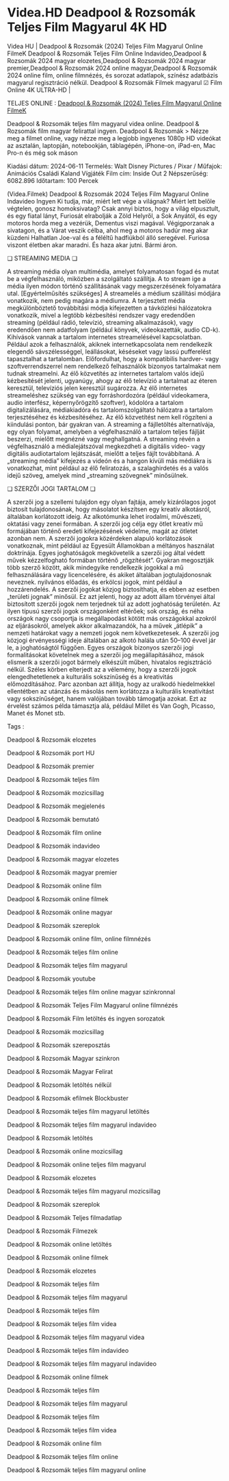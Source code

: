 # Videa.HD Deadpool & Rozsomák Teljes Film Magyarul 4K HD
Videa HU | Deadpool & Rozsomák (2024) Teljes Film Magyarul Online FilmeK Deadpool & Rozsomák Teljes Film Online Indavideo,Deadpool & Rozsomák 2024 magyar elozetes,Deadpool & Rozsomák 2024 magyar premier,Deadpool & Rozsomák 2024 online magyar,Deadpool & Rozsomák 2024 online film, online filmnézés, és sorozat adatlapok, színész adatbázis magyarul regisztráció nélkül. Deadpool & Rozsomák Filmek magyarul ☑ Film Online 4K ULTRA-HD |

TELJES ONLINE : [Deadpool & Rozsomák (2024) Teljes Film Magyarul Online FilmeK](https://t.co/8BYJ8XUsKt)

Deadpool & Rozsomák teljes film magyarul videa online. Deadpool & Rozsomák film magyar felirattal ingyen. Deadpool & Rozsomák > Nézze meg a filmet online, vagy nézze meg a legjobb ingyenes 1080p HD videókat az asztalán, laptopján, notebookján, táblagépén, iPhone-on, iPad-en, Mac Pro-n és még sok máson

Kiadási dátum: 2024-06-11 Termelés: Walt Disney Pictures / Pixar / Műfajok: Animációs Családi Kaland Vígjáték Film cím: Inside Out 2 Népszerűség: 6082.896 Időtartam: 100 Percek

(Videa.Filmek) Deadpool & Rozsomák 2024 Teljes Film Magyarul Online Indavideo Ingyen Ki tudja, már, miért lett vége a világnak? Miért lett belőle végtelen, gonosz homoksivatag? Csak annyi biztos, hogy a világ elpusztult, és egy fiatal lányt, Furiosát elrabolják a Zöld Helyről, a Sok Anyától, és egy motoros horda meg a vezérük, Dementus viszi magával. Végigporzanak a sivatagon, és a Várat veszik célba, ahol meg a motoros hadúr meg akar küzdeni Halhatlan Joe-val és a féléltű hadfiúkból álló seregével. Furiosa viszont életben akar maradni. És haza akar jutni. Bármi áron.

❏ STREAMING MEDIA ❏

A streaming média olyan multimédia, amelyet folyamatosan fogad és mutat be a végfelhasználó, miközben a szolgáltató szállítja. A to stream ige a média ilyen módon történő szállításának vagy megszerzésének folyamatára utal. [Egyértelműsítés szükséges] A streamelés a médium szállítási módjára vonatkozik, nem pedig magára a médiumra. A terjesztett média megkülönböztető továbbítási módja kifejezetten a távközlési hálózatokra vonatkozik, mivel a legtöbb kézbesítési rendszer vagy eredendően streaming (például rádió, televízió, streaming alkalmazások), vagy eredendően nem adatfolyam (például könyvek, videokazetták, audio CD-k). Kihívások vannak a tartalom internetes streamelésével kapcsolatban. Például azok a felhasználók, akiknek internetkapcsolata nem rendelkezik elegendő sávszélességgel, leállásokat, késéseket vagy lassú pufferelést tapasztalhat a tartalomban. Előfordulhat, hogy a kompatibilis hardver- vagy szoftverrendszerrel nem rendelkező felhasználók bizonyos tartalmakat nem tudnak streamelni. Az élő közvetítés az internetes tartalom valós idejű kézbesítését jelenti, ugyanúgy, ahogy az élő televízió a tartalmat az éteren keresztül, televíziós jelen keresztül sugározza. Az élő internetes streameléshez szükség van egy forráshordozóra (például videokamera, audio interfész, képernyőrögzítő szoftver), kódolóra a tartalom digitalizálására, médiakiadóra és tartalomszolgáltató hálózatra a tartalom terjesztéséhez és kézbesítéséhez. Az élő közvetítést nem kell rögzíteni a kiindulási ponton, bár gyakran van. A streaming a fájlletöltés alternatívája, egy olyan folyamat, amelyben a végfelhasználó a tartalom teljes fájlját beszerzi, mielőtt megnézné vagy meghallgatná. A streaming révén a végfelhasználó a médialejátszóval megkezdheti a digitális video- vagy digitális audiotartalom lejátszását, mielőtt a teljes fájlt továbbítaná. A „streaming média” kifejezés a videón és a hangon kívüli más médiákra is vonatkozhat, mint például az élő feliratozás, a szalaghirdetés és a valós idejű szöveg, amelyek mind „streaming szövegnek” minősülnek.

❏ SZERZŐI JOGI TARTALOM ❏

A szerzői jog a szellemi tulajdon egy olyan fajtája, amely kizárólagos jogot biztosít tulajdonosának, hogy másolatot készítsen egy kreatív alkotásról, általában korlátozott ideig. Az alkotómunka lehet irodalmi, művészeti, oktatási vagy zenei formában. A szerzői jog célja egy ötlet kreatív mű formájában történő eredeti kifejezésének védelme, magát az ötletet azonban nem. A szerzői jogokra közérdeken alapuló korlátozások vonatkoznak, mint például az Egyesült Államokban a méltányos használat doktrínája. Egyes joghatóságok megkövetelik a szerzői jog által védett művek kézzelfogható formában történő „rögzítését”. Gyakran megosztják több szerző között, akik mindegyike rendelkezik jogokkal a mű felhasználására vagy licencelésére, és akiket általában jogtulajdonosnak neveznek. nyilvános előadás, és erkölcsi jogok, mint például a hozzárendelés. A szerzői jogokat közjog biztosíthatja, és ebben az esetben „területi jognak” minősül. Ez azt jelenti, hogy az adott állam törvényei által biztosított szerzői jogok nem terjednek túl az adott joghatóság területén. Az ilyen típusú szerzői jogok országonként eltérőek; sok ország, és néha országok nagy csoportja is megállapodást kötött más országokkal azokról az eljárásokról, amelyek akkor alkalmazandók, ha a művek „átlépik” a nemzeti határokat vagy a nemzeti jogok nem következetesek. A szerzői jog közjogi érvényességi ideje általában az alkotó halála után 50–100 évvel jár le, a joghatóságtól függően. Egyes országok bizonyos szerzői jogi formalitásokat követelnek meg a szerzői jog megállapításához, mások elismerik a szerzői jogot bármely elkészült műben, hivatalos regisztráció nélkül. Széles körben elterjedt az a vélemény, hogy a szerzői jogok elengedhetetlenek a kulturális sokszínűség és a kreativitás előmozdításához. Parc azonban azt állítja, hogy az uralkodó hiedelmekkel ellentétben az utánzás és másolás nem korlátozza a kulturális kreativitást vagy sokszínűséget, hanem valójában tovább támogatja azokat. Ezt az érvelést számos példa támasztja alá, például Millet és Van Gogh, Picasso, Manet és Monet stb.

Tags :

Deadpool & Rozsomák elozetes

Deadpool & Rozsomák port HU

Deadpool & Rozsomák premier

Deadpool & Rozsomák teljes film

Deadpool & Rozsomák mozicsillag

Deadpool & Rozsomák megjelenés

Deadpool & Rozsomák bemutató

Deadpool & Rozsomák film online

Deadpool & Rozsomák indavideo

Deadpool & Rozsomák magyar elozetes

Deadpool & Rozsomák magyar premier

Deadpool & Rozsomák online film

Deadpool & Rozsomák online filmek

Deadpool & Rozsomák online magyar

Deadpool & Rozsomák szereplok

Deadpool & Rozsomák online film, online filmnézés

Deadpool & Rozsomák teljes film online

Deadpool & Rozsomák teljes film magyarul

Deadpool & Rozsomák youtube

Deadpool & Rozsomák teljes film online magyar szinkronnal

Deadpool & Rozsomák Teljes Film Magyarul online filmnézés

Deadpool & Rozsomák Film letöltés és ingyen sorozatok

Deadpool & Rozsomák mozicsillag

Deadpool & Rozsomák szereposztás

Deadpool & Rozsomák Magyar szinkron

Deadpool & Rozsomák Magyar Felirat

Deadpool & Rozsomák letöltés nélkül

Deadpool & Rozsomák efilmek Blockbuster

Deadpool & Rozsomák teljes film magyarul letöltés

Deadpool & Rozsomák teljes film magyarul indavideo

Deadpool & Rozsomák letöltés

Deadpool & Rozsomák online mozicsillag

Deadpool & Rozsomák online teljes film magyarul

Deadpool & Rozsomák elozetes

Deadpool & Rozsomák teljes film magyarul mozicsillag

Deadpool & Rozsomák szereplok

Deadpool & Rozsomák Teljes filmadatlap

Deadpool & Rozsomák Filmezek

Deadpool & Rozsomák online letöltés

Deadpool & Rozsomák online filmek

Deadpool & Rozsomák elozetes

Deadpool & Rozsomák teljes film

Deadpool & Rozsomák teljes film magyarul

Deadpool & Rozsomák teljes film

Deadpool & Rozsomák teljes film videa

Deadpool & Rozsomák teljes film magyarul videa

Deadpool & Rozsomák teljes film indavideo

Deadpool & Rozsomák teljes film magyarul indavideo

Deadpool & Rozsomák online filmek

Deadpool & Rozsomák teljes film

Deadpool & Rozsomák teljes film magyarul

Deadpool & Rozsomák teljes film

Deadpool & Rozsomák teljes film videa

Deadpool & Rozsomák online film

Deadpool & Rozsomák teljes film online

Deadpool & Rozsomák teljes film magyarul online

